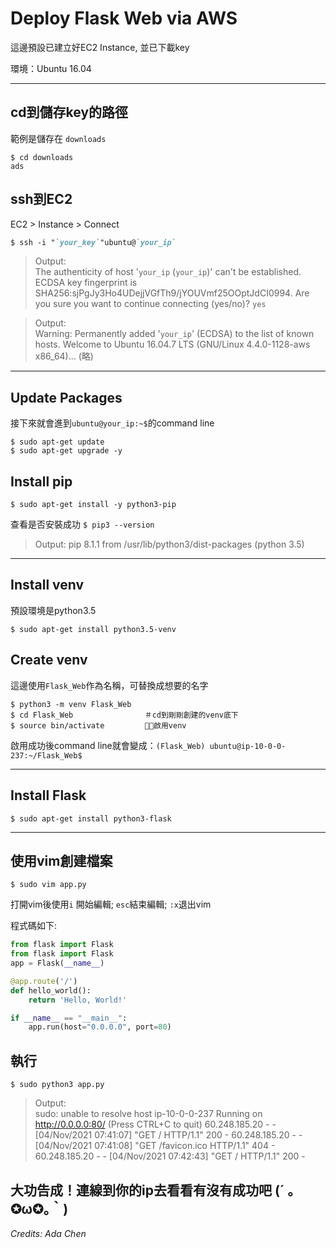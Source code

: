 # Deploy Flask Web via AWS
這邊預設已建立好EC2 Instance, 並已下載key

環境：Ubuntu 16.04

---

## cd到儲存key的路徑
範例是儲存在 `downloads`
```
$ cd downloads
ads
```
## ssh到EC2
EC2 > Instance > Connect 
```markdown
$ ssh -i "`your_key`"ubuntu@`your_ip`
```
>Output:  
The authenticity of host '`your_ip`  (`your_ip`)' can't be established.
ECDSA key fingerprint is SHA256:sjPgJy3Ho4UDejjVGfTh9/jYOUVmf25OOptJdCI0994.
Are you sure you want to continue connecting (yes/no)? `yes`

>Output:  
Warning: Permanently added '`your_ip`' (ECDSA) to the list of known hosts.
Welcome to Ubuntu 16.04.7 LTS (GNU/Linux 4.4.0-1128-aws x86_64)... (略)
---
## Update Packages
接下來就會進到`ubuntu@your_ip:~$`的command line
```
$ sudo apt-get update
$ sudo apt-get upgrade -y
```
## Install pip
```
$ sudo apt-get install -y python3-pip
```
查看是否安裝成功 `$ pip3 --version` 
>Output:
pip 8.1.1 from /usr/lib/python3/dist-packages (python 3.5)
---
## Install venv
預設環境是python3.5
```
$ sudo apt-get install python3.5-venv
```
## Create venv 
這邊使用`Flask_Web`作為名稱，可替換成想要的名字
```
$ python3 -m venv Flask_Web
$ cd Flask_Web                ＃cd到剛剛創建的venv底下
$ source bin/activate         ＃啟用venv
```
啟用成功後command line就會變成：`(Flask_Web) ubuntu@ip-10-0-0-237:~/Flask_Web$ `

---
## Install Flask
```
$ sudo apt-get install python3-flask
```
---
## 使用vim創建檔案
```
$ sudo vim app.py
```
打開vim後使用`i` 開始編輯; `esc`結束編輯; `:x`退出vim

程式碼如下:
```Python
from flask import Flask
from flask import Flask
app = Flask(__name__)

@app.route('/')
def hello_world():
    return 'Hello, World!'

if __name__ == "__main__":
    app.run(host="0.0.0.0", port=80)
```
## 執行
```
$ sudo python3 app.py
```
>Output:  
sudo: unable to resolve host ip-10-0-0-237
Running on http://0.0.0.0:80/ (Press CTRL+C to quit)
60.248.185.20 - - [04/Nov/2021 07:41:07] "GET / HTTP/1.1" 200 -
60.248.185.20 - - [04/Nov/2021 07:41:08] "GET /favicon.ico HTTP/1.1" 404 -
60.248.185.20 - - [04/Nov/2021 07:42:43] "GET / HTTP/1.1" 200 -
## 大功告成！連線到你的ip去看看有沒有成功吧 (´ ｡✪ω✪｡｀) 
*Credits: Ada Chen*